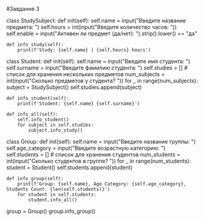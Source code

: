 #Завдання 3

class StudySubject:
    def init(self):
        self.name = input("Введите название предмета: ")
        self.hours = int(input("Введите количество часов: "))
        self.enable = input("Активен ли предмет (да/нет): ").strip().lower() == "да"

    def info_study(self):
        print(f'Study: {self.name} | {self.hours} hours')


class Student:
    def init(self):
        self.name = input("Введите имя студента: ")
        self.surname = input("Введите фамилию студента: ")
        self.studies = []  # список для хранения нескольких предметов
        num_subjects = int(input("Сколько предметов у студента? "))
        for _ in range(num_subjects):
            subject = StudySubject()
            self.studies.append(subject)

    def info_student(self):
        print(f'Student: {self.name} {self.surname}')

    def info_all(self):
        self.info_student()
        for subject in self.studies:
            subject.info_study()

class Group:
    def init(self):
        self.name = input("Введите название группы: ")
        self.age_category = input("Введите возрастную категорию: ")
        self.students = []  # список для хранения студентов
        num_students = int(input("Сколько студентов в группе? "))
        for _ in range(num_students):
            student = Student()
            self.students.append(student)

    def info_group(self):
        print(f'Group: {self.name}, Age Category: {self.age_category}, Students Count: {len(self.students)}')
        for student in self.students:
            student.info_all()

group = Group()
group.info_group()
